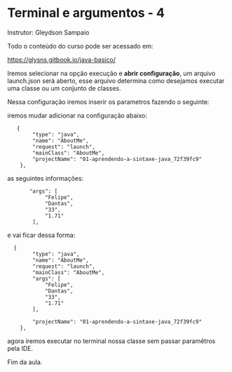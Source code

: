 # Terminal e argumentos - 4 
Instrutor: Gleydson Sampaio

Todo o conteúdo do curso pode ser acessado em:

https://glysns.gitbook.io/java-basico/

Iremos selecionar na opção execução e **abrir configuração**, um arquivo launch.json será aberto, esse arquivo determina como desejamos executar uma classe ou um conjunto de classes.

Nessa configuração iremos inserir os parametros fazendo o seguinte:

iremos mudar adicionar na configuração abaixo:

       {
            "type": "java",
            "name": "AboutMe",
            "request": "launch",
            "mainClass": "AboutMe",
            "projectName": "01-aprendendo-a-sintaxe-java_72f39fc9"
        },
 
as seguintes informações:

           "args": [
                "Felipe",
                "Dantas",
                "33",
                "1.71"        
            ],

e vai ficar dessa forma:
 
      {
            "type": "java",
            "name": "AboutMe",
            "request": "launch",
            "mainClass": "AboutMe",
            "args": [
                "Felipe",
                "Dantas",
                "33",
                "1.71"        
            ],
 
            "projectName": "01-aprendendo-a-sintaxe-java_72f39fc9"
        },
 
agora iremos executar no terminal nossa classe sem passar paramêtros pela IDE.

Fim da aula.
